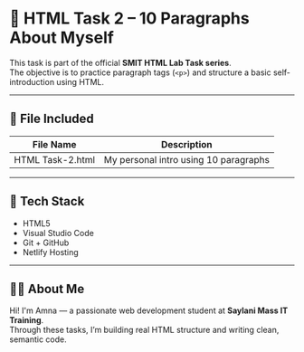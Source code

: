 # 📄 HTML Task 2 – 10 Paragraphs About Myself

This task is part of the official **SMIT HTML Lab Task series**.  
The objective is to practice paragraph tags (`<p>`) and structure a basic self-introduction using HTML.

---

## 📁 File Included

| File Name           | Description                        |
|---------------------|------------------------------------|
| HTML Task-2.html    | My personal intro using 10 paragraphs |

---

## 🧰 Tech Stack

- HTML5  
- Visual Studio Code  
- Git + GitHub  
- Netlify Hosting

---

## 👩‍💻 About Me

Hi! I'm Amna — a passionate web development student at **Saylani Mass IT Training**.  
Through these tasks, I’m building real HTML structure and writing clean, semantic code.




